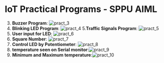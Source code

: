 # IoT Practical Programs - SPPU AIML

3. **Buzzer Program**: ![pract_3](buzzer)
4. **Blinking LED Program**: ![pract_4](blinking)
5.**Traffic Signals Program**: ![pract_5](traffic_signals)
6.  **User input for LED**: ![pract_6](user_input_for_control_LED)
7. **Square Number**: ![pract_7](square_number)
8. **Control LED by Potentiometer**: ![pract_8](potentiometer)
9. **temperature seen on Serial monitor**:![pract_9](temp_pract9)
10. **Minimum and Maximum temperature**:![pract_10](temp_pract10)
